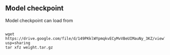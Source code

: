 ## Model checkpoint 

 Model checkpoint can load from 

```

wget https://drive.google.com/file/d/149PKklWYpmqkvECyMvVBeUIMauNy_3KZ/view?usp=sharing
tar xfz weight.tar.gz
```

